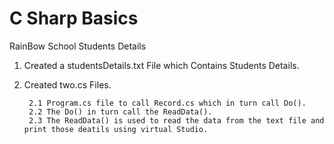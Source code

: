 # C Sharp Basics
RainBow School Students Details
1. Created a studentsDetails.txt File which Contains Students Details.
2. Created two.cs Files.

        2.1 Program.cs file to call Record.cs which in turn call Do().
        2.2 The Do() in turn call the ReadData().
        2.3 The ReadData() is used to read the data from the text file and print those deatils using virtual Studio.
